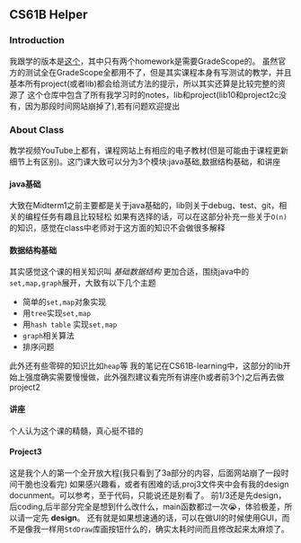 ## CS61B Helper
### Introduction
我跟学的版本是[这个](https://sp24.datastructur.es/)，其中只有两个homework是需要GradeScope的。
虽然官方的测试全在GradeScope全都用不了，但是其实课程本身有写测试的教学，并且基本所有project(或者lib)都会给测试方法的提示，所以其实还算是比较完整的资源了
这个仓库中包含了所有我学习时的notes，lib和project(lib10和project2c没有，因为那段时间网站崩掉了),若有问题欢迎提出

### About Class
教学视频YouTube上都有，课程网站上有相应的电子教材(但是可能由于课程更新细节上有区别)。这门课大致可以分为3个模块:java基础,数据结构基础，和讲座

#### java基础
大致在Midterm1之前主要都是关于java基础的，lib则关于debug、test、git，相关的编程任务有趣且比较轻松
如果有选择的话，可以在这部分补充一些关于`O(n)`的知识，感觉在class中老师对于这方面的知识不会做很多解释

#### 数据结构基础
其实感觉这个课的相关知识叫 _基础数据结构_ 更加合适，围绕java中的`set,map,graph`展开，大致有以下几个主题
- 简单的`set,map`对象实现
- 用`tree`实现`set,map`
- 用`hash table` 实现`set,map`
- `graph`相关算法
- 排序问题

此外还有些零碎的知识比如`heap`等
我的笔记在CS61B-learning中，这部分的lib开始上强度确实需要慢慢做，此外强烈建议看完所有讲座(h或者前3个)之后再去做project2

#### 讲座
个人认为这个课的精髓，真心挺不错的

#### Project3
这是我个人的第一个全开放大程(我只看到了3a部分的内容，后面网站崩了一段时间干脆也没看完)
如果感兴趣看，或者有困难的话,proj3文件夹中会有我的design docunment。可以参考，至于代码，只能说还是别看了。
前1/3还是先design，后coding,后半部分完全是想到什么改什么，main函数都过一次😭，体验极差，所以请一定先 __design__。
还有就是如果想速通的话，可以在做UI的时候使用GUI，而不是像我一样用`StdDraw`库画按钮什么的，确实太耗时间而且修改起来太麻烦了。

